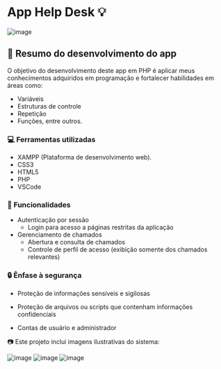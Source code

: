 # App Help Desk 💡

![image](https://media.giphy.com/media/iLoZcJELO576boOwEJ/giphy.gif)

## 🚀 Resumo do desenvolvimento do app

O objetivo do desenvolvimento deste app em PHP é aplicar meus conhecimentos adquiridos em programação e fortalecer habilidades em áreas como:
- Variáveis
- Estruturas de controle
- Repetição
- Funções, entre outros.

### 💻 Ferramentas utilizadas
- XAMPP (Plataforma de desenvolvimento web).
- CSS3
- HTML5
- PHP
- VSCode

### 🎯 Funcionalidades
- Autenticação por sessão
  - Login para acesso a páginas restritas da aplicação
- Gerenciamento de chamados
  - Abertura e consulta de chamados
  - Controle de perfil de acesso (exibição somente dos chamados relevantes)

### 🔒 Ênfase à segurança
- Proteção de informações sensíveis e sigilosas
- Proteção de arquivos ou scripts que contenham informações confidenciais

- Contas de usuário e administrador

📷 Este projeto inclui imagens ilustrativas do sistema:

![image](https://user-images.githubusercontent.com/70325643/215650056-5d9d86fb-f993-4f84-a75e-518bd45f0bcd.png)
![image](https://user-images.githubusercontent.com/70325643/215650100-4e604b0b-ae78-4cd0-850e-d78299948bbe.png)
![image](https://user-images.githubusercontent.com/70325643/215650260-e446c422-d00d-4120-b86e-33ac61497757.png)


